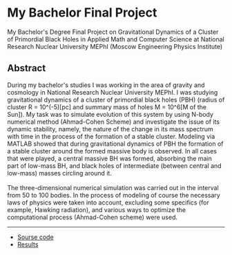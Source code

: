 # My Bachelor Final Project
My Bachelor's Degree Final Project on Gravitational Dynamics of a Cluster of Primordial Black Holes in Applied Math and Computer Science at National Research Nuclear University MEPhI (Moscow Engineering Physics Institute)
##  Abstract 
During my bachelor's studies I was working in the area of gravity and cosmology
in National Research Nuclear University MEPhI. I was studying gravitational dynamics of a cluster of primordial black holes (PBH) 
(radius of cluster R = 10^(-5)[pc] and summary mass of holes M = 10^6[M of the Sun]). My task was to simulate evolution
of this system by using N-body numerical method (Ahmad-Cohen Scheme) and investigate the issue of its dynamic stability, namely, the nature of the change in its mass spectrum with time in the process of the formation of a stable cluster. Modeling via MATLAB showed that during gravitational dynamics of PBH the formation of a stable cluster around the formed massive body is observed. In all cases that were played, a central massive BH was formed, absorbing the main part of low-mass BH, and black holes of intermediate (between central and low-mass) masses circling around it. 
<br>
<br>
The three-dimensional numerical simulation was carried out in the interval from 50 to 100 bodies. In the process of modeling of course the necessary laws of physics were taken into account, excluding
some specifics (for example, Hawking radiation), and various ways to optimize the computational
process (Ahmad-Cohen scheme) were used.
***
* [Sourse code](https://github.com/MLunov/My-Bachelor-Final-Project-MEPHI/tree/master/N-body%20(AC%20scheme))
* [Results](https://github.com/MLunov/My-Bachelor-Final-Project-MEPHI/tree/master/Results)
